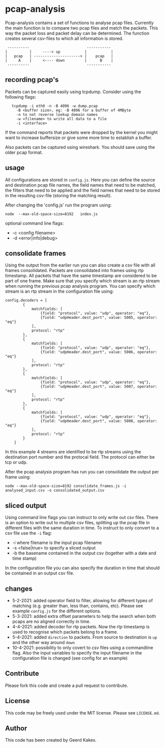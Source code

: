 # pcap-analysis

Pcap-analysis contains a set of functions to analyse pcap files. Currently the main function is 
to compare two pcap files and match the packets. This way the packet loss and packet delay can be
determined. The function creates several csv-files to which all information is stored.

     ----------                          -----------
    |          |     ----> up           |           |
    |   pcap   | ---------------------> |    pcap   |
    |     A    |     <---- down         |      B    |
     ----------                          -----------

## recording pcap's

Packets can be captured easily using tcpdump. Consider using the following flags:
```
   tcpdump -i eth0 -n -B 4096 -w dump.pcap
     -B <buffer size>, eg: -B 4096 for a buffer of 4MByte
     -n to not reverse lookup domain names
     -w <filename> to write all data to a file
     -i <interface>
```
   If the command reports that packets were dropped by the kernel you might want to increase 
   buffersize or give some more time to establish a buffer.

Also packets can be captured using wireshark. You should save using the older pcap format.

## usage

All configurations are stored in `config.js`. Here you can define the source and destination pcap file names,
the field names that need to be matched, the filters that need to be applied and the field names that need to
be stored in the resulting csv-file (storing the matching result).

After changing the 'config.js' run the program using:
```
node  --max-old-space-size=8192   index.js
```

optional command line flags:
-  -c \<config filename>
-  -d \<error|info|debug>

## consolidate frames

Using the output from the earlier run you can also create a csv file with all frames consolidated. Packets are consolidated into frames using rtp timestamp. All packets that have the same timestamp are considered to be part of one frame. Make sure that you specify which stream is an rtp stream when running the previous pcap analysis program. You can specify which stream is an rtp stream in the configuration file using:
```
config.decoders = [
        {
            matchfields: [
                {field: "protocol", value: "udp", operator: "eq"},
                {field: "udpHeader.dest_port", value: 5005, operator: "eq"}
            ],
            protocol: "rtp"
        },
        {
            matchfields: [
                {field: "protocol", value: "udp", operator: "eq"},
                {field: "udpHeader.dest_port", value: 5006, operator: "eq"}
            ],
            protocol: "rtp"
        },
        {
            matchfields: [
                {field: "protocol", value: "udp", operator: "eq"},
                {field: "udpHeader.dest_port", value: 5007, operator: "eq"}
            ],
            protocol: "rtp"
        },
        {
            matchfields: [
                {field: "protocol", value: "udp", operator: "eq"},
                {field: "udpHeader.dest_port", value: 5008, operator: "eq"}
            ],
            protocol: "rtp"
        }
    ]
```
In this example 4 streams are identified to be rtp streams using the destination port number and the protocal field. The protocol can either be tcp or udp. 

After the pcap analysis program has run you can consolidate the output per frame using:

```
node --max-old-space-size=8192 consolidate_frames.js -i analysed_input.csv -o consolidated_output.csv
```

## sliced output

Using command line flags you can instruct to only write out csv files. There is an option to write out to multiple csv files, splitting up the pcap file in different files with the same duration in time. To instruct to only convert to a csv file use the `-i` flag:
- -i <filename> where filename is the input pcap filename
- -s <false|true> to specify a sliced output
- -b <basename> the basename contained in the output csv (together with a date and time stamp)

In the configuration file you can also specify the duration in time that should be contained in an output csv file.

## changes

- 5-2-2021: added operator field to filter, allowing for different types of matching (e.g. greater than, less than, contains, etc). Please see example `config.js` for the different options.
- 5-3-2021: added extra offset parameters to help the search when both pcaps are no aligned correctly in time.
- 4-4-2021: added decoder for rtp packets. Now the rtp timestamp is used to recognise which packets belong to a frame.
- 5-4-2021: added `direction` to packets. From source to destination is `up` and the other way around `down`
- 10-4-2021: possibility to only covert to csv files using a commandline flag. Also the input variables to specify the input filename in the configuration file is changed (see config for an example)

## Contribute

Please fork this code and create a pull request to contribute.

## License

This code may be freely used under the MIT license. Please see `LICENSE.md`.

## Author

This code has been created by Geerd Kakes. 
